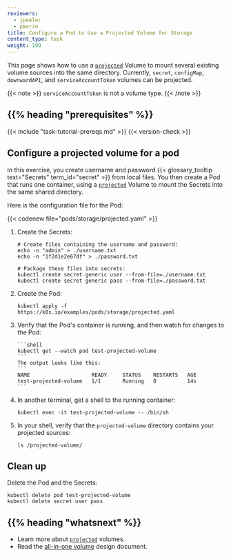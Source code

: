 ```yaml
---
reviewers:
  - jpeeler
  - pmorie
title: Configure a Pod to Use a Projected Volume for Storage
content_type: task
weight: 100
---
```


<!-- overview -->

This page shows how to use a [`projected`](/docs/concepts/storage/volumes/#projected) Volume to mount
several existing volume sources into the same directory. Currently, `secret`, `configMap`, `downwardAPI`,
and `serviceAccountToken` volumes can be projected.

{{< note >}}
`serviceAccountToken` is not a volume type.
{{< /note >}}

## {{% heading "prerequisites" %}}

{{< include "task-tutorial-prereqs.md" >}} {{< version-check >}}

<!-- steps -->

## Configure a projected volume for a pod

In this exercise, you create username and password {{< glossary_tooltip text="Secrets" term_id="secret" >}} from local files. You then create a Pod that runs one container, using a [`projected`](/docs/concepts/storage/volumes/#projected) Volume to mount the Secrets into the same shared directory.

Here is the configuration file for the Pod:

{{< codenew file="pods/storage/projected.yaml" >}}

1.  Create the Secrets:

    ```shell
    # Create files containing the username and password:
    echo -n "admin" > ./username.txt
    echo -n "1f2d1e2e67df" > ./password.txt

    # Package these files into secrets:
    kubectl create secret generic user --from-file=./username.txt
    kubectl create secret generic pass --from-file=./password.txt
    ```

1.  Create the Pod:

    ```shell
    kubectl apply -f https://k8s.io/examples/pods/storage/projected.yaml
    ```

1.  Verify that the Pod's container is running, and then watch for changes to
    the Pod:

        ```shell
        kubectl get --watch pod test-projected-volume
        ```
        The output looks like this:
        ```
        NAME                    READY     STATUS    RESTARTS   AGE
        test-projected-volume   1/1       Running   0          14s
        ```

1.  In another terminal, get a shell to the running container:

    ```shell
    kubectl exec -it test-projected-volume -- /bin/sh
    ```

1.  In your shell, verify that the `projected-volume` directory contains your projected sources:

    ```shell
    ls /projected-volume/
    ```

## Clean up

Delete the Pod and the Secrets:

```shell
kubectl delete pod test-projected-volume
kubectl delete secret user pass
```

## {{% heading "whatsnext" %}}

- Learn more about [`projected`](/docs/concepts/storage/volumes/#projected) volumes.
- Read the [all-in-one volume](https://git.k8s.io/design-proposals-archive/node/all-in-one-volume.md) design document.

